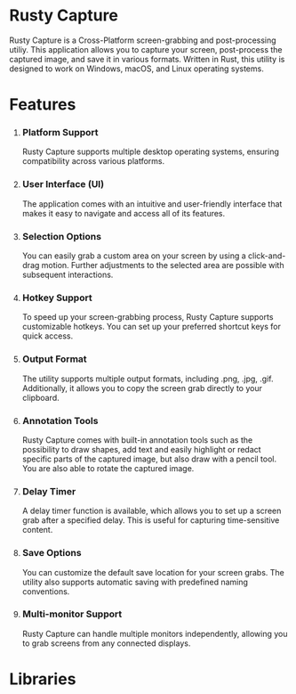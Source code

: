 # Rusty Capture
Rusty Capture is a Cross-Platform screen-grabbing and post-processing utiliy. This application allows you to capture your screen, post-process the captured image, and save it in various formats. Written in Rust, this utility is designed to work on Windows, macOS, and Linux operating systems.

# Features
 1. ### Platform Support
    Rusty Capture supports multiple desktop operating systems, ensuring compatibility across various platforms.

 2. ### User Interface (UI)
    The application comes with an intuitive and user-friendly interface that makes it easy to navigate and access all of its features.

 3. ### Selection Options
    You can easily grab a custom area on your screen by using a click-and-drag motion. Further adjustments to the selected area are possible with subsequent interactions.

 4. ### Hotkey Support
    To speed up your screen-grabbing process, Rusty Capture supports customizable hotkeys. You can set up your preferred shortcut keys for quick access.

 5. ### Output Format
    The utility supports multiple output formats, including .png, .jpg, .gif. Additionally, it allows you to copy the screen grab directly to your clipboard.

 6. ### Annotation Tools
    Rusty Capture comes with built-in annotation tools such as the possibility to draw shapes, add text and easily highlight or redact specific parts of the captured image, but also draw with a pencil tool. You are also able to rotate the captured image.

 7. ### Delay Timer
    A delay timer function is available, which allows you to set up a screen grab after a specified delay. This is useful for capturing time-sensitive content.

 8. ### Save Options
    You can customize the default save location for your screen grabs. The utility also supports automatic saving with predefined naming conventions.

 9. ### Multi-monitor Support
    Rusty Capture can handle multiple monitors independently, allowing you to grab screens from any connected displays.

# Libraries

